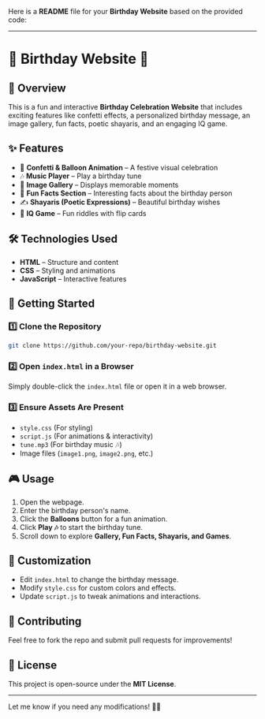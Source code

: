 Here is a **README** file for your **Birthday Website** based on the provided code:  

---

# 🎉 Birthday Website 🎂  

## 📌 Overview  
This is a fun and interactive **Birthday Celebration Website** that includes exciting features like confetti effects, a personalized birthday message, an image gallery, fun facts, poetic shayaris, and an engaging IQ game.  

## ✨ Features  
- 🎈 **Confetti & Balloon Animation** – A festive visual celebration  
- 🎶 **Music Player** – Play a birthday tune  
- 📸 **Image Gallery** – Displays memorable moments  
- 📜 **Fun Facts Section** – Interesting facts about the birthday person  
- ✍️ **Shayaris (Poetic Expressions)** – Beautiful birthday wishes  
- 🧠 **IQ Game** – Fun riddles with flip cards  

## 🛠️ Technologies Used  
- **HTML** – Structure and content  
- **CSS** – Styling and animations  
- **JavaScript** – Interactive features  

## 🚀 Getting Started  

### 1️⃣ Clone the Repository  
```bash
git clone https://github.com/your-repo/birthday-website.git
```

### 2️⃣ Open `index.html` in a Browser  
Simply double-click the `index.html` file or open it in a web browser.  

### 3️⃣ Ensure Assets Are Present  
- `style.css` (For styling)  
- `script.js` (For animations & interactivity)  
- `tune.mp3` (For birthday music 🎶)  
- Image files (`image1.png`, `image2.png`, etc.)  

## 🎮 Usage  
1. Open the webpage.  
2. Enter the birthday person's name.  
3. Click the **Balloons** button for a fun animation.  
4. Click **Play 🎶** to start the birthday tune.  
5. Scroll down to explore **Gallery, Fun Facts, Shayaris, and Games**.  

## 🎁 Customization  
- Edit `index.html` to change the birthday message.  
- Modify `style.css` for custom colors and effects.  
- Update `script.js` to tweak animations and interactions.  

## 🤝 Contributing  
Feel free to fork the repo and submit pull requests for improvements!  

## 📜 License  
This project is open-source under the **MIT License**.  

---

Let me know if you need any modifications! 🎂🎉
